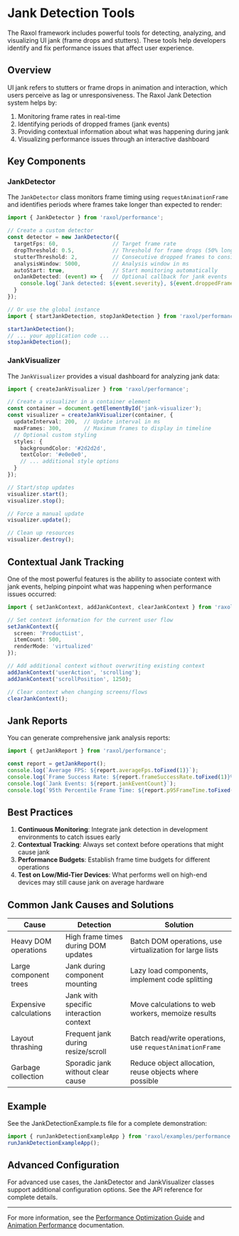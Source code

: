 # Jank Detection Tools

The Raxol framework includes powerful tools for detecting, analyzing, and visualizing UI jank (frame drops and stutters). These tools help developers identify and fix performance issues that affect user experience.

## Overview

UI jank refers to stutters or frame drops in animation and interaction, which users perceive as lag or unresponsiveness. The Raxol Jank Detection system helps by:

1. Monitoring frame rates in real-time
2. Identifying periods of dropped frames (jank events)
3. Providing contextual information about what was happening during jank
4. Visualizing performance issues through an interactive dashboard

## Key Components

### JankDetector

The `JankDetector` class monitors frame timing using `requestAnimationFrame` and identifies periods where frames take longer than expected to render:

```typescript
import { JankDetector } from 'raxol/performance';

// Create a custom detector
const detector = new JankDetector({
  targetFps: 60,                 // Target frame rate
  dropThreshold: 0.5,            // Threshold for frame drops (50% longer than target)
  stutterThreshold: 2,           // Consecutive dropped frames to consider a stutter
  analysisWindow: 5000,          // Analysis window in ms
  autoStart: true,               // Start monitoring automatically
  onJankDetected: (event) => {   // Optional callback for jank events
    console.log(`Jank detected: ${event.severity}, ${event.droppedFrames} frames dropped`);
  }
});

// Or use the global instance
import { startJankDetection, stopJankDetection } from 'raxol/performance';

startJankDetection();
// ... your application code ...
stopJankDetection();
```

### JankVisualizer

The `JankVisualizer` provides a visual dashboard for analyzing jank data:

```typescript
import { createJankVisualizer } from 'raxol/performance';

// Create a visualizer in a container element
const container = document.getElementById('jank-visualizer');
const visualizer = createJankVisualizer(container, {
  updateInterval: 200,  // Update interval in ms
  maxFrames: 300,       // Maximum frames to display in timeline
  // Optional custom styling
  styles: {
    backgroundColor: '#2d2d2d',
    textColor: '#e0e0e0',
    // ... additional style options
  }
});

// Start/stop updates
visualizer.start();
visualizer.stop();

// Force a manual update
visualizer.update();

// Clean up resources
visualizer.destroy();
```

## Contextual Jank Tracking

One of the most powerful features is the ability to associate context with jank events, helping pinpoint what was happening when performance issues occurred:

```typescript
import { setJankContext, addJankContext, clearJankContext } from 'raxol/performance';

// Set context information for the current user flow
setJankContext({ 
  screen: 'ProductList',
  itemCount: 500,
  renderMode: 'virtualized'
});

// Add additional context without overwriting existing context
addJankContext('userAction', 'scrolling');
addJankContext('scrollPosition', 1250);

// Clear context when changing screens/flows
clearJankContext();
```

## Jank Reports

You can generate comprehensive jank analysis reports:

```typescript
import { getJankReport } from 'raxol/performance';

const report = getJankReport();
console.log(`Average FPS: ${report.averageFps.toFixed(1)}`);
console.log(`Frame Success Rate: ${report.frameSuccessRate.toFixed(1)}%`);
console.log(`Jank Events: ${report.jankEventCount}`);
console.log(`95th Percentile Frame Time: ${report.p95FrameTime.toFixed(2)}ms`);
```

## Best Practices

1. **Continuous Monitoring**: Integrate jank detection in development environments to catch issues early
2. **Contextual Tracking**: Always set context before operations that might cause jank
3. **Performance Budgets**: Establish frame time budgets for different operations
4. **Test on Low/Mid-Tier Devices**: What performs well on high-end devices may still cause jank on average hardware

## Common Jank Causes and Solutions

| Cause | Detection | Solution |
|-------|-----------|----------|
| Heavy DOM operations | High frame times during DOM updates | Batch DOM operations, use virtualization for large lists |
| Large component trees | Jank during component mounting | Lazy load components, implement code splitting |
| Expensive calculations | Jank with specific interaction context | Move calculations to web workers, memoize results |
| Layout thrashing | Frequent jank during resize/scroll | Batch read/write operations, use `requestAnimationFrame` |
| Garbage collection | Sporadic jank without clear cause | Reduce object allocation, reuse objects where possible |

## Example

See the JankDetectionExample.ts file for a complete demonstration:

```typescript
import { runJankDetectionExampleApp } from 'raxol/examples/performance';
runJankDetectionExampleApp();
```

## Advanced Configuration

For advanced use cases, the JankDetector and JankVisualizer classes support additional configuration options. See the API reference for complete details.

---

For more information, see the [Performance Optimization Guide](./PerformanceOptimization.md) and [Animation Performance](./AnimationPerformance.md) documentation. 